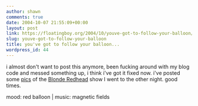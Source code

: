 ```yaml
---
author: shawn
comments: true
date: 2004-10-07 21:55:09+00:00
layout: post
link: https://floatingboy.org/2004/10/youve-got-to-follow-your-balloon/
slug: youve-got-to-follow-your-balloon
title: you've got to follow your balloon...
wordpress_id: 44
---
```


i almost don't want to post this anymore, been fucking around with my blog code and messed something up, i think i've got it fixed
now. i've posted some [pics](/old/gallery/view_album.php?set_albumName=br2004) of the [Blonde Redhead](http://www.blonde-redhead.com) show I went to the other night. good times.

mood: red balloon | music: magnetic fields
